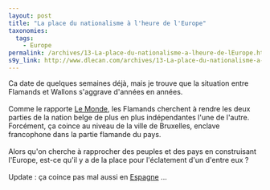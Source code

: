```yaml
---
layout: post
title: "La place du nationalisme à l'heure de l'Europe"
taxonomies: 
  tags: 
    - Europe
permalink: /archives/13-La-place-du-nationalisme-a-lheure-de-lEurope.html
s9y_link: http://www.dlecan.com/archives/13-La-place-du-nationalisme-a-lheure-de-lEurope.html
---
```

Ca date de quelques semaines déjà, mais je trouve que la situation entre Flamands et Wallons s'aggrave d'années en années.<br />
<br />
Comme le rapporte <a href="http://www.lemonde.fr/web/article/0,1-0@2-3214,36-394653,0.html">Le Monde</a>, les Flamands cherchent à rendre les deux parties de la nation belge de plus en plus indépendantes l'une de l'autre.<br />
Forcément, ça coince au niveau de la ville de Bruxelles, enclave francophone dans la partie flamande du pays.<br />
<br />
Alors qu'on cherche à rapprocher des peuples et des pays en construisant l'Europe, est-ce qu'il y a de la place pour l'éclatement d'un d'entre eux ? <br />
<br />
Update : ça coince pas mal aussi en <a href="http://www.lefigaro.fr/eco-monde/20050224.FIG0012.html">Espagne</a> ...

